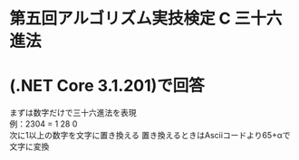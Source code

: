 # 第五回アルゴリズム実技検定 C 三十六進法  
# (.NET Core 3.1.201)で回答  

まずは数字だけで三十六進法を表現  
例：2304 = 1 28 0  
次に1以上の数字を文字に置き換える
置き換えるときはAsciiコードより65+αで文字に変換
